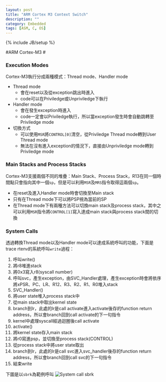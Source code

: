 ```yaml
---
layout: post
title: "ARM Cortex M3 Context Switch"
description: ""
category: Embedded
tags: [ASM, C, OS]
---
```

{% include JB/setup %}

#ARM Cortex-M3 #
### Execution Modes ###
Cortex-M3執行分成兩種模式：Thread mode、Handler mode

* Thread mode
    * 會在reset以及從exception跳出時進入
    * code可以在Priviledge或Unpriviledge下執行
* Handler mode
    * 會在發生exception時進入
    * code一定會以Priviledge執行，所以當exception發生時會自動跳轉至Priviledge mode
* 切換方式
    * 可以使用`MSR`將`CONTROL[0]`清空，從Priviledge Thread mode轉到User Thread mode
    * 無法在沒有進入exception的情況下，直接由Unpriviledge mode轉到Priviledge mode

### Main Stacks and Process Stacks ###
Cortex-M3支援兩個不同的堆疊：Main Stack、Process Stack，R13在同一個時間點只會指向其中一個`sp`，但是可以利用`MSR`及`MRS`指令取得這兩個`sp`。

* 在reset及進入Handler mode時會切換至Main stack
* 只有在Thread mode下可以將PSP視為當前的SP
* 在Thread mode下有兩種方法可以切換main stack及process stack，其中之可以利用`MSR`指令將`CONTROL[1]`寫入達成main stack與process stack間的切換

### System Calls ###
透過轉換Thread mode以及Handler mode可以達成系統呼叫的功能，下面是trace rtenv的系統呼叫`write`過程：

1. 呼叫write()
2. 將r8堆進stack
3. 將0x3寫入r8(syscall number)
4. 呼叫svc，產生exception，由SVC_Handler處理，產生exception時會將依序將xPSR、PC、LR、R12、R3、R2、R1、R0堆入stack
5. SVC_Handler()
6. 將user state堆入process stack中
7. 從main stack中取出kernel state
8. branch到lr，此處的lr是call activate進入activate後存的function return address，所以會branch回到call activate的下一句指令
9. kernel中處理syscall經過迴圈後call activate
10. activate()
11. 將kernel state存入main stack
12. 將r0寫進psp，並切換至process stack(CONTROL)
13. 從process stack中將user state取出
14. branch到lr，此處的lr是call svc進入svc_handler後存的function return address，所以會branch回到call svc的下一句指令
15. 結束write

下圖是以`sbrk`為範例呼叫
![System call sbrk](https://farm8.staticflickr.com/7101/13734597853_f0a70eb985_o.jpg)
